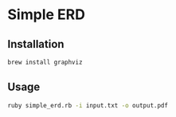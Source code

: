 # Simple ERD

## Installation

```bash
brew install graphviz
```

## Usage

```bash
ruby simple_erd.rb -i input.txt -o output.pdf
```
